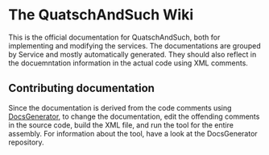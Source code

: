 # The QuatschAndSuch Wiki
This is the official documentation for QuatschAndSuch, both for implementing and modifying the services. The documentations are grouped by Service and mostly automatically generated. They should also reflect in the docuemntation information in the actual code using XML comments.
## Contributing documentation
Since the documentation is derived from the code comments using [DocsGenerator](https://github.com/QuatschVirus/DocsGenerator), to change the documentation, edit the offending comments in the source code, build the XML file, and run the tool for the entire assembly. For information about the tool, have a look at the DocsGenerator repository.